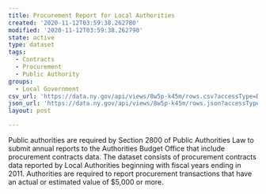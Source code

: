 ```yaml
---
title: Procurement Report for Local Authorities
created: '2020-11-12T03:59:38.262780'
modified: '2020-11-12T03:59:38.262790'
state: active
type: dataset
tags:
  - Contracts
  - Procurement
  - Public Authority
groups:
  - Local Government
csv_url: 'https://data.ny.gov/api/views/8w5p-k45m/rows.csv?accessType=DOWNLOAD'
json_url: 'https://data.ny.gov/api/views/8w5p-k45m/rows.json?accessType=DOWNLOAD'
layout: post

---
```

Public authorities are required by Section 2800 of Public Authorities Law to submit annual reports to the Authorities Budget Office that include procurement contracts data.  The dataset consists of procurement contracts data reported by Local Authorities beginning with fiscal years ending in 2011. Authorities are required to report procurement transactions that have an actual or estimated value of $5,000 or more.
